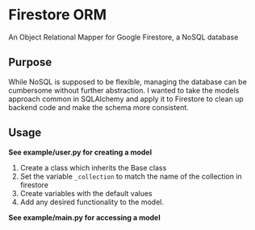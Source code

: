 # Firestore ORM
An Object Relational Mapper for Google Firestore, a NoSQL database

## Purpose
While NoSQL is supposed to be flexible, managing the database can be cumbersome without further abstraction. I wanted to take the models approach common in SQLAlchemy and apply it to Firestore to clean up backend code and make the schema more consistent.

## Usage

**See example/user.py for creating a model**
1. Create a class which inherits the Base class
2. Set the variable ```_collection``` to match the name of the collection in firestore
3. Create variables with the default values
4. Add any desired functionality to the model.

**See example/main.py for accessing a model**
